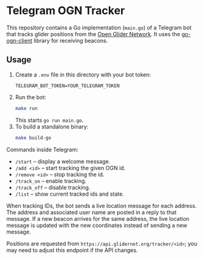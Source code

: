# Telegram OGN Tracker
This repository contains a Go implementation (`main.go`) of a Telegram bot that tracks glider positions from the [Open Glider Network](https://www.glidernet.org/). It uses the [go-ogn-client](https://gitlab.eqipe.ch/sgw/go-ogn-client) library for receiving beacons.

## Usage

1. Create a `.env` file in this directory with your bot token:
   ```
   TELEGRAM_BOT_TOKEN=YOUR_TELEGRAM_TOKEN
   ```
2. Run the bot:
   ```sh
   make run
   ```
   This starts `go run main.go`.
3. To build a standalone binary:
   ```sh
   make build-go
   ```

Commands inside Telegram:
- `/start` – display a welcome message.
- `/add <id>` – start tracking the given OGN id.
- `/remove <id>` – stop tracking the id.
- `/track_on` – enable tracking.
- `/track_off` – disable tracking.
- `/list` – show current tracked ids and state.

When tracking IDs, the bot sends a live location message for each address. The
address and associated user name are posted in a reply to that message. If a new
beacon arrives for the same address, the live location message is updated with
the new coordinates instead of sending a new message.

Positions are requested from `https://api.glidernet.org/tracker/<id>`; you may
need to adjust this endpoint if the API changes.
